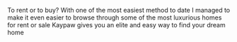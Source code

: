 To rent or to buy? With one of the most easiest method to date I managed to make it even easier to browse through some of the most luxurious homes for rent or sale
Kaypaw gives you an elite and easy way to find your dream home

